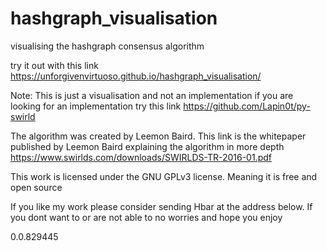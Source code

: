 # hashgraph_visualisation
visualising the hashgraph consensus algorithm

try it out with this link
https://unforgivenvirtuoso.github.io/hashgraph_visualisation/

Note: This is just a visualisation and not an implementation if you are looking for an implementation try this link
https://github.com/Lapin0t/py-swirld

The algorithm was created by Leemon Baird. This link is the whitepaper published by Leemon Baird explaining the algorithm in more depth
https://www.swirlds.com/downloads/SWIRLDS-TR-2016-01.pdf

This work is licensed under the GNU GPLv3 license. Meaning it is free and open source

If you like my work please consider sending Hbar at the address below. If you dont want to or are not able to no worries and hope you enjoy

0.0.829445
